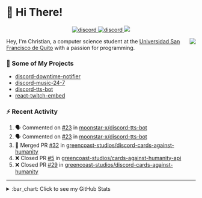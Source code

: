 # :wave: Hi There!

<p align="center">
  <a href="https://discord.gg/mhj3Zsv">
    <img alt="discord" src="https://img.shields.io/discord/730998659008823296.svg?label=&logo=discord&logoColor=ffffff&color=7389D8&labelColor=6A7EC2"/>
  </a>
  <a href="https://twitter.com/moonstar_x99">
    <img alt="discord" src="https://img.shields.io/twitter/follow/moonstar_x99?label=Follow%20Me%21&style=social"/>
  </a>
  <a href="https://badges.pufler.dev">
    <img src="https://badges.pufler.dev/visits/moonstar-x/moonstar-x?style=flat&logo=github">
  </a>
</p>

<img align="right" src="https://media.tenor.com/images/cb8fb20986aac7eef75c8ce6bc3997c0/tenor.gif" />

Hey, I'm Christian, a computer science student at the [Universidad San Francisco de Quito](http://www.usfq.edu.ec/Paginas/Inicio.aspx) with a passion for programming.

### :rocket: Some of My Projects

* [discord-downtime-notifier](https://github.com/moonstar-x/discord-downtime-notifier)
* [discord-music-24-7](https://github.com/moonstar-x/discord-music-24-7)
* [discord-tts-bot](https://github.com/moonstar-x/discord-tts-bot)
* [react-twitch-embed](https://github.com/moonstar-x/react-twitch-embed)

### :zap: Recent Activity

<!--START_SECTION:activity-->
1. 🗣 Commented on [#23](https://github.com//moonstar-x/discord-tts-bot/issues/23) in [moonstar-x/discord-tts-bot](https://github.com//moonstar-x/discord-tts-bot)
2. 🗣 Commented on [#23](https://github.com//moonstar-x/discord-tts-bot/issues/23) in [moonstar-x/discord-tts-bot](https://github.com//moonstar-x/discord-tts-bot)
3. 🎉 Merged PR [#32](https://github.com//greencoast-studios/discord-cards-against-humanity/pull/32) in [greencoast-studios/discord-cards-against-humanity](https://github.com//greencoast-studios/discord-cards-against-humanity)
4. ❌ Closed PR [#5](https://github.com//greencoast-studios/cards-against-humanity-api/pull/5) in [greencoast-studios/cards-against-humanity-api](https://github.com//greencoast-studios/cards-against-humanity-api)
5. ❌ Closed PR [#29](https://github.com//greencoast-studios/discord-cards-against-humanity/pull/29) in [greencoast-studios/discord-cards-against-humanity](https://github.com//greencoast-studios/discord-cards-against-humanity)
<!--END_SECTION:activity-->

---

<details>
  <summary>
    :bar_chart: Click to see my GitHub Stats
  </summary>
  <p align="center">
    <br>
    <img alt="GitHub Stats" src="https://github-readme-stats.vercel.app/api?username=moonstar-x&count_private=true&show_icons=true&theme=dracula" />
    <br>
    <img alt="GitHub Top Languages" src="https://github-readme-stats.vercel.app/api/top-langs/?username=moonstar-x&layout=compact&theme=dracula" />
  </p>
</details>
